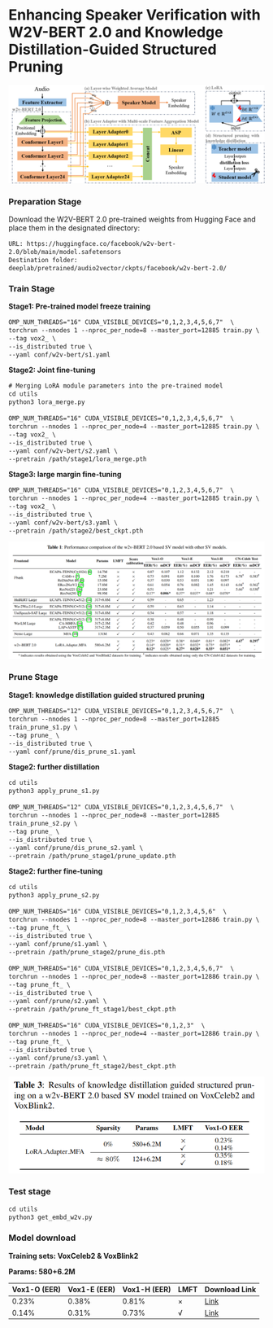# Enhancing Speaker Verification with W2V-BERT 2.0 and Knowledge Distillation-Guided Structured Pruning

![Diagram](assets/framework.png)

### Preparation Stage

Download the W2V-BERT 2.0 pre-trained weights from Hugging Face and place them in the designated directory:

```
URL: https://huggingface.co/facebook/w2v-bert-2.0/blob/main/model.safetensors
Destination folder: deeplab/pretrained/audio2vector/ckpts/facebook/w2v-bert-2.0/
```

### Train Stage

**Stage1: Pre-trained model freeze training**

```
OMP_NUM_THREADS="16" CUDA_VISIBLE_DEVICES="0,1,2,3,4,5,6,7"  \
torchrun --nnodes 1 --nproc_per_node=8 --master_port=12885 train.py \
--tag vox2_ \
--is_distributed true \
--yaml conf/w2v-bert/s1.yaml
```

**Stage2: Joint fine-tuning**

```
# Merging LoRA module parameters into the pre-trained model
cd utils
python3 lora_merge.py

OMP_NUM_THREADS="16" CUDA_VISIBLE_DEVICES="0,1,2,3,4,5,6,7"  \
torchrun --nnodes 1 --nproc_per_node=4 --master_port=12885 train.py \
--tag vox2_ \
--is_distributed true \
--yaml conf/w2v-bert/s2.yaml \
--pretrain /path/stage1/lora_merge.pth
```

**Stage3: large margin fine-tuning**

```
OMP_NUM_THREADS="16" CUDA_VISIBLE_DEVICES="0,1,2,3,4,5,6,7"  \
torchrun --nnodes 1 --nproc_per_node=4 --master_port=12885 train.py \
--tag vox2_ \
--is_distributed true \
--yaml conf/w2v-bert/s3.yaml \
--pretrain /path/stage2/best_ckpt.pth
```

![Diagram](assets/table1.png)

### Prune Stage

**Stage1: knowledge distillation guided structured pruning**

```
OMP_NUM_THREADS="12" CUDA_VISIBLE_DEVICES="0,1,2,3,4,5,6,7"  \
torchrun --nnodes 1 --nproc_per_node=8 --master_port=12885 train_prune_s1.py \
--tag prune_ \
--is_distributed true \
--yaml conf/prune/dis_prune_s1.yaml
```

**Stage2: further distillation**

```
cd utils
python3 apply_prune_s1.py

OMP_NUM_THREADS="12" CUDA_VISIBLE_DEVICES="0,1,2,3,4,5,6,7"  \
torchrun --nnodes 1 --nproc_per_node=8 --master_port=12885 train_prune_s2.py \
--tag prune_ \
--is_distributed true \
--yaml conf/prune/dis_prune_s2.yaml \
--pretrain /path/prune_stage1/prune_update.pth
```

**Stage2: further fine-tuning**

```
cd utils
python3 apply_prune_s2.py

OMP_NUM_THREADS="16" CUDA_VISIBLE_DEVICES="0,1,2,3,4,5,6"  \
torchrun --nnodes 1 --nproc_per_node=8 --master_port=12886 train.py \
--tag prune_ft_ \
--is_distributed true \
--yaml conf/prune/s1.yaml \
--pretrain /path/prune_stage2/prune_dis.pth

OMP_NUM_THREADS="16" CUDA_VISIBLE_DEVICES="0,1,2,3,4,5,6,7"  \
torchrun --nnodes 1 --nproc_per_node=8 --master_port=12886 train.py \
--tag prune_ft_ \
--is_distributed true \
--yaml conf/prune/s2.yaml \
--pretrain /path/prune_ft_stage1/best_ckpt.pth

OMP_NUM_THREADS="16" CUDA_VISIBLE_DEVICES="0,1,2,3"  \
torchrun --nnodes 1 --nproc_per_node=4 --master_port=12886 train.py \
--tag prune_ft_ \
--is_distributed true \
--yaml conf/prune/s3.yaml \
--pretrain /path/prune_ft_stage2/best_ckpt.pth

```

![Diagram](assets/prune.png)

### Test stage

```
cd utils
python3 get_embd_w2v.py
```



### Model download

**Training sets: VoxCeleb2 & VoxBlink2**

**Params: 580+6.2M**

| Vox1-O (EER) | Vox1-E (EER) | Vox1-H (EER) | LMFT | Download Link                                                |
| ------------ | ------------ | ------------ | ---- | ------------------------------------------------------------ |
| 0.23%        | 0.38%        | 0.81%        | ×    | [Link](https://huggingface.co/zl389/w2v-bert-2.0_SV/blob/main/model_base_0.23.pth) |
| 0.14%        | 0.31%        | 0.73%        | √    | [Link](https://huggingface.co/zl389/w2v-bert-2.0_SV/blob/main/model_lmft_0.14.pth) |

